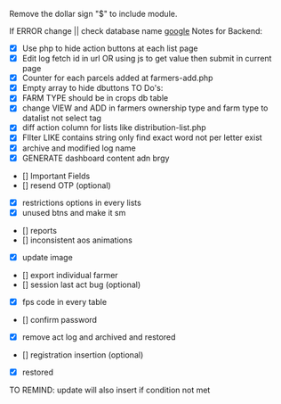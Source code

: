 Remove the dollar sign "$" to include module.

If ERROR change || check database name
[google](www.google.com)
Notes for Backend:
- [x] Use php to hide action buttons  at each list page
- [x] Edit log fetch id in url OR using js to get value then submit in current page
- [x] Counter for each parcels added at farmers-add.php 
- [x] Empty array to hide dbuttons
TO Do's:
- [X] FARM TYPE should be in crops db table
- [x] change VIEW and ADD in farmers ownership type and farm type to datalist not select tag
- [x] diff action column for lists like distribution-list.php
- [x] FIlter LIKE contains string only find exact word not per letter exist
- [x] archive and modified log name
- [x] GENERATE dashboard content adn brgy
- [] Important Fields
- [] resend OTP (optional)
- [x] restrictions options in every lists
- [x] unused btns and make it sm
- [] reports
- [] inconsistent aos animations
- [x] update image
- [] export individual farmer
- [] session last act bug (optional)
- [x] fps code in every table
- [] confirm password
- [x] remove act log and archived and restored
- [] registration insertion (optional)
- [x] restored

TO REMIND:
update will also insert if condition not met
